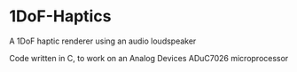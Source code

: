 # 1DoF-Haptics
A 1DoF haptic renderer using an audio loudspeaker

Code written in C, to work on an Analog Devices ADuC7026 microprocessor
